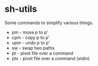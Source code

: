 # sh-utils #

Some commands to simplify various things.

* pm - move p to p'
* cpm - copy p to p'
* upm - undo p to p'
* sw - swap two paths
* pt - pivot file over a command
* pts - pivot file over a command (stdin)

